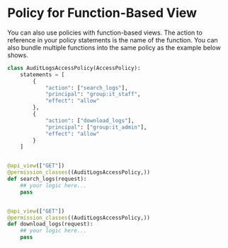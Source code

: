 # Policy for Function-Based View

You can also use policies with function-based views. The action to reference in your policy statements is 
the name of the function. You can also bundle multiple functions into the same policy as the example below shows.

```python hl_lines="4 9 18 25"
class AuditLogsAccessPolicy(AccessPolicy):
    statements = [
        {
            "action": ["search_logs"],
            "principal": "group:it_staff",
            "effect": "allow"
        },
        {
            "action": ["download_logs"],
            "principal": ["group:it_admin"],
            "effect": "allow"            
        }
    ]


@api_view(["GET"])
@permission_classes((AuditLogsAccessPolicy,))
def search_logs(request):
    ## your logic here...
    pass


@api_view(["GET"])
@permission_classes((AuditLogsAccessPolicy,))
def download_logs(request):
    ## your logic here...
    pass
```